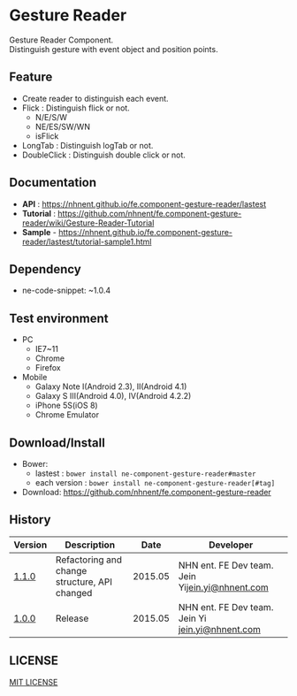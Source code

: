 Gesture Reader
===============
Gesture Reader Component.<br>
Distinguish gesture with event object and position points.

## Feature
* Create reader to distinguish each event.
* Flick : Distinguish flick or not.
	* N/E/S/W
	* NE/ES/SW/WN
	* isFlick
* LongTab : Distinguish logTab or not.
* DoubleClick : Distinguish double click or not.

## Documentation
* **API** : https://nhnent.github.io/fe.component-gesture-reader/lastest
* **Tutorial** : https://github.com/nhnent/fe.component-gesture-reader/wiki/Gesture-Reader-Tutorial
* **Sample** - https://nhnent.github.io/fe.component-gesture-reader/lastest/tutorial-sample1.html



## Dependency
* ne-code-snippet: ~1.0.4

## Test environment
* PC
	* IE7~11
	* Chrome
	* Firefox
* Mobile
	* Galaxy Note I(Android 2.3), II(Android 4.1)
	* Galaxy S III(Android 4.0), IV(Android 4.2.2)
	* iPhone 5S(iOS 8)
	* Chrome Emulator


## Download/Install
* Bower:
   * lastest : `bower install ne-component-gesture-reader#master`
   * each version : `bower install ne-component-gesture-reader[#tag]`
* Download: https://github.com/nhnent/fe.component-gesture-reader

## History
| Version | Description | Date | Developer |
| ---- | ---- | ---- | ---- |
| <a href="https://github.nhnent.com/pages/fe/component-gesture-reader/1.1.0">1.1.0</a> | Refactoring and change structure, API changed | 2015.05 |NHN ent. FE Dev team. Jein Yi<jein.yi@nhnent.com> |
| <a href="https://github.nhnent.com/pages/fe/component-gesture-reader/1.0.0">1.0.0</a> | Release | 2015.05 | NHN ent. FE Dev team. Jein Yi <jein.yi@nhnent.com> |

## LICENSE
[MIT LICENSE](LICENSE)